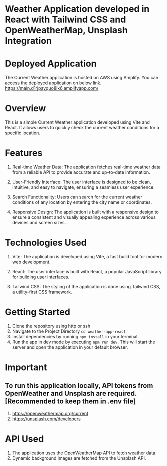 # Weather Application developed in React with Tailwind CSS and OpenWeatherMap, Unsplash Integration

# Deployed Application
The Current Weather application is hosted on AWS using Amplify. You can access the deployed application on below link.
https://main.d1rjpayquo8lk6.amplifyapp.com/

# Overview
This is a simple Current Weather application developed using Vite and React. It allows users to quickly check the current weather conditions for a specific location.

# Features
1. Real-time Weather Data: The application fetches real-time weather data from a reliable API to provide accurate and up-to-date information.

2. User-Friendly Interface: The user interface is designed to be clean, intuitive, and easy to navigate, ensuring a seamless user experience.

3. Search Functionality: Users can search for the current weather conditions of any location by entering the city name or coordinates.

4. Responsive Design: The application is built with a responsive design to ensure a consistent and visually appealing experience across various devices and screen sizes.

# Technologies Used
1. Vite: The application is developed using Vite, a fast build tool for modern web development.

2. React: The user interface is built with React, a popular JavaScript library for building user interfaces.

3. Tailwind CSS: The styling of the application is done using Tailwind CSS, a utility-first CSS framework.

# Getting Started
1. Clone the repository using http or ssh 
2. Navigate to the Project Directory `cd weather-app-react`
3. Install dependencies by running `npm install` in your terminal
4. Run the app in dev mode by executing `npm run dev`. This will start the server and open the application in your default browser.
# Important
## To run this application locally, API tokens from OpenWeather and Unsplash are required. [Recommended to keep them in .env file]
1. https://openweathermap.org/current
2. https://unsplash.com/developers

# API Used
1. The application uses the OpenWeatherMap API to fetch weather data.
2. Dynamic background images are fetched from the Unsplash API.

